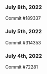 ### July 8th, 2022

Commit #189337

### July 5th, 2022

Commit #314353


### July 4th, 2022

Commit #72281
